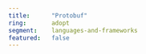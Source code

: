 ```yaml
---
title:      "Protobuf"
ring:       adopt
segment:    languages-and-frameworks
featured:   false
---
```


